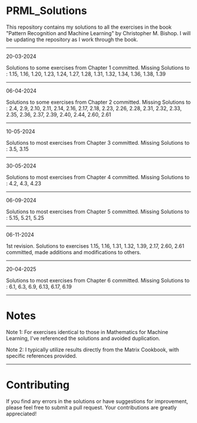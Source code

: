 # PRML_Solutions

This repository contains my solutions to all the exercises in the book "Pattern Recognition and Machine Learning" by Christopher M. Bishop. I will be updating the repository as I work through the book.

---------------------------------------------------------------------------------------------------------------------------------------------------------------------------

20-03-2024

Solutions to some exercises from Chapter 1 committed. Missing Solutions to : 1.15,  1.16,  1.20,  1.23,  1.24,  1.27,  1.28,  1.31,  1.32,  1.34,  1.36,  1.38,  1.39

---------------------------------------------------------------------------------------------------------------------------------------------------------------------------

06-04-2024

Solutions to some exercises from Chapter 2 committed. Missing Solutions to : 2.4, 2.9, 2.10, 2.11, 2.14, 2.16, 2.17, 2.18, 2.23, 2.26, 2.28, 2.31, 2.32, 2.33, 2.35, 2.36, 2.37, 2.39, 2.40, 2.44, 2.60, 2.61

---------------------------------------------------------------------------------------------------------------------------------------------------------------------------

10-05-2024

Solutions to most exercises from Chapter 3 committed. Missing Solutions to : 3.5, 3.15

---------------------------------------------------------------------------------------------------------------------------------------------------------------------------

30-05-2024

Solutions to most exercises from Chapter 4 committed. Missing Solutions to : 4.2, 4.3, 4.23

---------------------------------------------------------------------------------------------------------------------------------------------------------------------------

06-09-2024

Solutions to most exercises from Chapter 5 committed. Missing Solutions to : 5.15, 5.21, 5.25

---------------------------------------------------------------------------------------------------------------------------------------------------------------------------

06-11-2024

1st revision. Solutions to exercises 1.15, 1.16, 1.31, 1.32, 1.39, 2.17, 2.60, 2.61 committed, made additions and modifications to others.
 
---------------------------------------------------------------------------------------------------------------------------------------------------------------------------

20-04-2025

Solutions to most exercises from Chapter 6 committed. Missing Solutions to : 6.1, 6.3, 6.9, 6.13, 6.17, 6.19
 
---------------------------------------------------------------------------------------------------------------------------------------------------------------------------

# Notes

Note 1: For exercises identical to those in Mathematics for Machine Learning, I've referenced the solutions and avoided duplication.

Note 2: I typically utilize results directly from the Matrix Cookbook, with specific references provided.

---------------------------------------------------------------------------------------------------------------------------------------------------------------------------


# Contributing

If you find any errors in the solutions or have suggestions for improvement, please feel free to submit a pull request. Your contributions are greatly appreciated!

